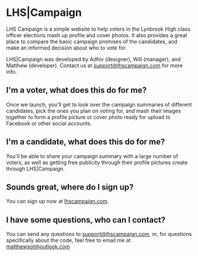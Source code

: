 LHS|Campaign
============
LHS Campaign is a simple website to help voters in the Lynbrook High class officer elections mash up profile and cover photos. It also provides a great place to compare the basic campaign promises of the candidates, and make an informed decision about who to vote for.

LHS|Campaign was developed by Adhiv (designer), Will (manager), and Matthew (developer). Contact us at support@lhscampaign.com for more info.

## I'm a voter, what does this do for me?
Once we launch, you'll get to look over the campaign summaries of different candidates, pick the ones you plan on voting for, and mash their images together to form a profile picture or cover photo ready for upload to Facebook or other social accounts.

## I'm a candidate, what does this do for me?
You'll be able to share your campaign summary with a large number of voters, as well as getting free publicity through their profile pictures create through LHS|Campaign.

## Sounds great, where do I sign up?
You can sign up now at [lhscampaign.com](http://lhscampaign.com).

## I have some questions, who can I contact?
You can send any questions to support@lhscampaign.com, or, for questions specifically about the code, feel free to email me at matthewsot@outlook.com